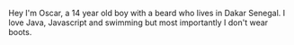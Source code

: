 Hey I'm Oscar, a 14 year old boy with a beard who lives in Dakar Senegal.
I love Java, Javascript and swimming but most importantly I don't wear boots.
